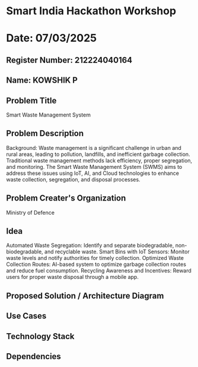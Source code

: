 # Smart India Hackathon Workshop
# Date: 07/03/2025
## Register Number: 212224040164
## Name: KOWSHIK P
## Problem Title
Smart Waste Management System
## Problem Description
Background: Waste management is a significant challenge in urban and rural areas, leading to pollution, landfills, and inefficient garbage collection. Traditional waste management methods lack efficiency, proper segregation, and monitoring. The Smart Waste Management System (SWMS) aims to address these issues using IoT, AI, and Cloud technologies to enhance waste collection, segregation, and disposal processes.

## Problem Creater's Organization
Ministry of Defence

## Idea
Automated Waste Segregation: Identify and separate biodegradable, non-biodegradable, and recyclable waste.
Smart Bins with IoT Sensors: Monitor waste levels and notify authorities for timely collection.
Optimized Waste Collection Routes: AI-based system to optimize garbage collection routes and reduce fuel consumption.
Recycling Awareness and Incentives: Reward users for proper waste disposal through a mobile app.

## Proposed Solution / Architecture Diagram


## Use Cases


## Technology Stack


## Dependencies

